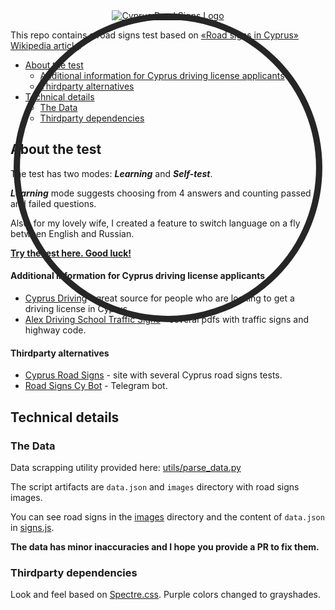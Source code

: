 <div class="image-container" style="position: relative; display: flex; justify-content: center;">
  <a href="https://mrfeod.github.io/cysigns/">
    <svg width="100%" height="100%" viewBox="0 0 100 100" style="position: absolute; top: 0; left: 0;">
      <circle cx="50" cy="50" r="48" stroke="#262626" stroke-width="2" fill="#0000" />
    </svg>
    <img src="https://github.com/mrfeod/cysigns/blob/master/icon/android-chrome-192x192.png?raw=true" alt="Cyprus Road Signs Logo" />
  </a>
</div>

This repo contains a road signs test based on [«Road signs in Cyprus» Wikipedia article](https://en.wikipedia.org/wiki/Road_signs_in_Cyprus).

- [About the test](#about-the-test)
  - [Additional information for Cyprus driving license applicants](#additional-information-for-cyprus-driving-license-applicants)
  - [Thirdparty alternatives](#thirdparty-alternatives)
- [Technical details](#technical-details)
  - [The Data](#the-data)
  - [Thirdparty dependencies](#thirdparty-dependencies)

## About the test
The test has two modes: ***Learning*** and ***Self-test***.

***Learning*** mode suggests choosing from 4 answers and counting passed and failed questions.


Also, for my lovely wife, I created a feature to switch language on a fly between English and Russian.

**[Try the test here. Good luck!](https://mrfeod.github.io/cysigns/)**

#### Additional information for Cyprus driving license applicants
- [Cyprus Driving](https://www.cyprusdriving.net/) - great source for people who are looking to get a driving license in Cyprus.
- [Alex Driving School Traffic Signs](https://alexdrivingschoolnicosia.com/traffic-signs.html) - several pdfs with traffic signs and highway code.

#### Thirdparty alternatives
- [Cyprus Road Signs](https://cysigns.online/) - site with several Cyprus road signs tests.
- [Road Signs Cy Bot](https://t.me/roadsignscybot) - Telegram bot.

## Technical details

### The Data
Data scrapping utility provided here: [utils/parse_data.py](utils/parse_data.py)

The script artifacts are `data.json` and `images` directory with road signs images.

You can see road signs in the [images](images) directory and the content of `data.json` in [signs.js](signs.js).

**The data has minor inaccuracies and I hope you provide a PR to fix them.**

### Thirdparty dependencies
Look and feel based on [Spectre.css](https://github.com/picturepan2/spectre/tree/v0.5.9). Purple colors changed to grayshades.


